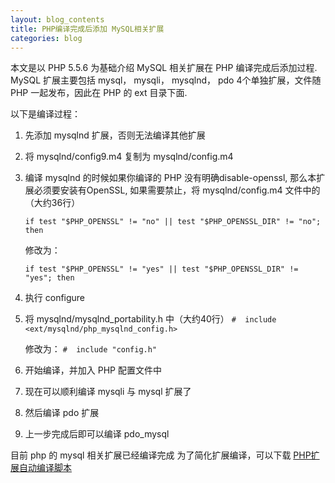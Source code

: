 ```yaml
---
layout: blog_contents
title: PHP编译完成后添加 MySQL相关扩展
categories: blog
---
```


本文是以 PHP 5.5.6 为基础介绍 MySQL 相关扩展在 PHP 编译完成后添加过程. 
MySQL 扩展主要包括 mysql， mysqli， mysqlnd， pdo 4个单独扩展，文件随 PHP 一起发布，因此在 PHP 的 ext 目录下面.

以下是编译过程： 
 
1. 先添加 mysqlnd 扩展，否则无法编译其他扩展
2. 将 mysqlnd/config9.m4 复制为 mysqlnd/config.m4 
3. 编译 mysqlnd 的时候如果你编译的 PHP 没有明确disable-openssl, 那么本扩展必须要安装有OpenSSL,
   如果需要禁止，将 mysqlnd/config.m4 文件中的（大约36行） 
    
   `if test "$PHP_OPENSSL" != "no" || test "$PHP_OPENSSL_DIR" != "no"; then`

   修改为：
   
   `if test "$PHP_OPENSSL" != "yes" || test "$PHP_OPENSSL_DIR" != "yes"; then`

4. 执行 configure 
5. 将 mysqlnd/mysqlnd_portability.h 中（大约40行）
    `#  include <ext/mysqlnd/php_mysqlnd_config.h>`

   修改为： 
    `#  include "config.h"`

6. 开始编译，并加入 PHP 配置文件中
7. 现在可以顺利编译 mysqli 与 mysql 扩展了
8. 然后编译 pdo 扩展
9. 上一步完成后即可以编译 pdo_mysql

目前 php 的 mysql 相关扩展已经编译完成
为了简化扩展编译，可以下载 [PHP扩展自动编译脚本](http://toknot.com/blog/php-extension-auto-config-build/)